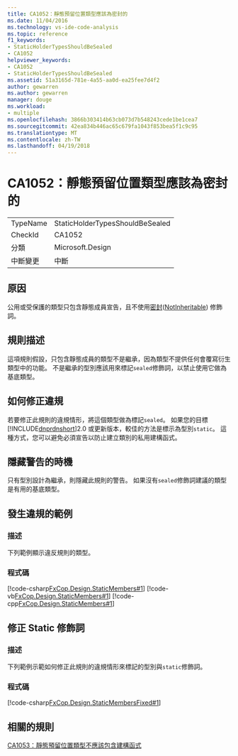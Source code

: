 ```yaml
---
title: CA1052：靜態預留位置類型應該為密封的
ms.date: 11/04/2016
ms.technology: vs-ide-code-analysis
ms.topic: reference
f1_keywords:
- StaticHolderTypesShouldBeSealed
- CA1052
helpviewer_keywords:
- CA1052
- StaticHolderTypesShouldBeSealed
ms.assetid: 51a3165d-781e-4a55-aa0d-ea25fee7d4f2
author: gewarren
ms.author: gewarren
manager: douge
ms.workload:
- multiple
ms.openlocfilehash: 3866b303414b63cb073d7b548243cede1be1cea7
ms.sourcegitcommit: 42ea834b446ac65c679fa1043f853bea5f1c9c95
ms.translationtype: MT
ms.contentlocale: zh-TW
ms.lasthandoff: 04/19/2018
---
```

# <a name="ca1052-static-holder-types-should-be-sealed"></a>CA1052：靜態預留位置類型應該為密封的
|||
|-|-|
|TypeName|StaticHolderTypesShouldBeSealed|
|CheckId|CA1052|
|分類|Microsoft.Design|
|中斷變更|中斷|

## <a name="cause"></a>原因
 公用或受保護的類型只包含靜態成員宣告，且不使用[密封](/dotnet/csharp/language-reference/keywords/sealed)([NotInheritable](/dotnet/visual-basic/language-reference/modifiers/notinheritable)) 修飾詞。

## <a name="rule-description"></a>規則描述
 這項規則假設，只包含靜態成員的類型不是繼承，因為類型不提供任何會覆寫衍生類型中的功能。 不是繼承的型別應該用來標記`sealed`修飾詞，以禁止使用它做為基底類型。

## <a name="how-to-fix-violations"></a>如何修正違規
 若要修正此規則的違規情形，將這個類型做為標記`sealed`。 如果您的目標[!INCLUDE[dnprdnshort](../code-quality/includes/dnprdnshort_md.md)]2.0 或更新版本，較佳的方法是標示為型別`static`。 這種方式，您可以避免必須宣告以防止建立類別的私用建構函式。

## <a name="when-to-suppress-warnings"></a>隱藏警告的時機
 只有型別設計為繼承，則隱藏此規則的警告。 如果沒有`sealed`修飾詞建議的類型是有用的基底類型。

## <a name="example-of-a-violation"></a>發生違規的範例

### <a name="description"></a>描述
 下列範例顯示違反規則的類型。

### <a name="code"></a>程式碼
 [!code-csharp[FxCop.Design.StaticMembers#1](../code-quality/codesnippet/CSharp/ca1052-static-holder-types-should-be-sealed_1.cs)]
 [!code-vb[FxCop.Design.StaticMembers#1](../code-quality/codesnippet/VisualBasic/ca1052-static-holder-types-should-be-sealed_1.vb)]
 [!code-cpp[FxCop.Design.StaticMembers#1](../code-quality/codesnippet/CPP/ca1052-static-holder-types-should-be-sealed_1.cpp)]

## <a name="fix-with-the-static-modifier"></a>修正 Static 修飾詞

### <a name="description"></a>描述
 下列範例示範如何修正此規則的違規情形來標記的型別與`static`修飾詞。

### <a name="code"></a>程式碼
 [!code-csharp[FxCop.Design.StaticMembersFixed#1](../code-quality/codesnippet/CSharp/ca1052-static-holder-types-should-be-sealed_2.cs)]

## <a name="related-rules"></a>相關的規則
 [CA1053：靜態預留位置類型不應該包含建構函式](../code-quality/ca1053-static-holder-types-should-not-have-constructors.md)
